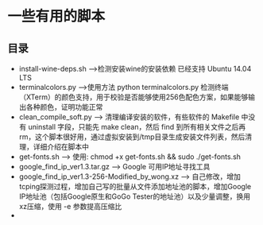 # 一些有用的脚本
## 目录
* install-wine-deps.sh  -->检测安装wine的安装依赖 已经支持 Ubuntu 14.04 LTS
* terminalcolors.py  -->使用方法 python terminalcolors.py 检测终端（XTerm）的颜色支持，用于校验是否能够使用256色配色方案，如果能够输出各种颜色，证明功能正常
* clean_compile_soft.py  --> 清理编译安装的软件，有些软件的 Makefile 中没有 uninstall 字段，只能先 make clean，然后 find 到所有相关文件之后再 rm，这个脚本很好用，通过虚拟安装到/tmp目录生成安装文件列表，然后清理，详细介绍在脚本中
* get-fonts.sh           --> 使用: chmod +x get-fonts.sh && sudo ./get-fonts.sh
* google_find_ip_ver1.3.tar.gz   --> Google 可用IP地址寻找工具
* google_find_ip_ver1.3-256-Modified_by_wong.xz    --> 自己修改，增加tcping探测过程，增加自己写的批量从文件添加地址池的脚本，增加Google IP地址池（包括Google原生和GoGo Tester的地址池）以及少量调整，换用xz压缩，使用 -e 参数提高压缩比
* 


